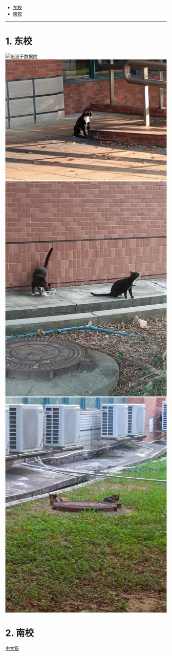 - [东校](#1-东校)
- [南校](#2-南校)
---
# 1. 东校
![](./img/east-1.jpg "出没于数据院")
![](./img/east-2.jpg "出没于数据院")  
![](./img/east-3.jpg "出没于实验楼D")
![](./img/east-4.jpg "出没于实验楼D")  
# 2. 南校

[中大猫](https://sysusth.github.io/sysucat/)